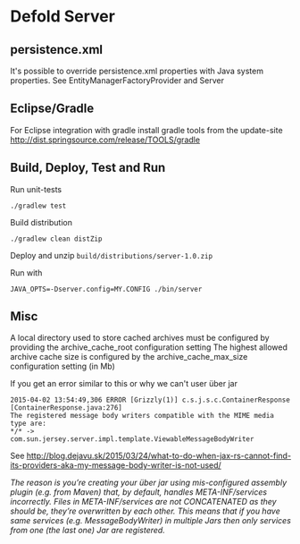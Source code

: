 # Defold Server

## persistence.xml
It's possible to override persistence.xml properties with Java system properties. See EntityManagerFactoryProvider and Server


## Eclipse/Gradle

For Eclipse integration with gradle install gradle tools from the update-site
http://dist.springsource.com/release/TOOLS/gradle


## Build, Deploy, Test and Run

Run unit-tests

    ./gradlew test

Build distribution

    ./gradlew clean distZip

Deploy and unzip `build/distributions/server-1.0.zip`

Run with

    JAVA_OPTS=-Dserver.config=MY.CONFIG ./bin/server


## Misc

A local directory used to store cached archives must be configured by providing the archive_cache_root configuration setting
The highest allowed archive cache size is configured by the archive_cache_max_size configuration setting (in Mb)

If you get an error similar to this or why we can't user über jar

    2015-04-02 13:54:49,306 ERROR [Grizzly(1)] c.s.j.s.c.ContainerResponse [ContainerResponse.java:276]
    The registered message body writers compatible with the MIME media type are:
    */* ->
    com.sun.jersey.server.impl.template.ViewableMessageBodyWriter


See http://blog.dejavu.sk/2015/03/24/what-to-do-when-jax-rs-cannot-find-its-providers-aka-my-message-body-writer-is-not-used/

*The reason is you’re creating your über jar using mis-configured assembly plugin (e.g. from Maven) that, by default, handles META-INF/services incorrectly. Files in META-INF/services are not CONCATENATED as they should be, they’re overwritten by each other. This means that if you have same services (e.g. MessageBodyWriter) in multiple Jars then only services from one (the last one) Jar are registered.*

